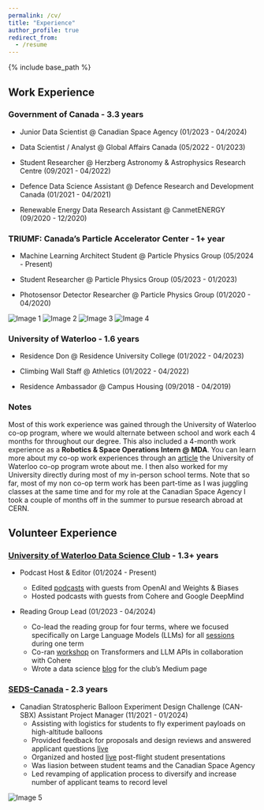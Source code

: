 ```yaml
---
permalink: /cv/
title: "Experience"
author_profile: true
redirect_from:
  - /resume
---
```


{% include base_path %}

## Work Experience

### Government of Canada - 3.3 years

* Junior Data Scientist @ Canadian Space Agency (01/2023 - 04/2024)

* Data Scientist / Analyst @ Global Affairs Canada (05/2022 - 01/2023)

* Student Researcher @ Herzberg Astronomy & Astrophysics Research Centre (09/2021 - 04/2022)

* Defence Data Science Assistant @ Defence Research and Development Canada (01/2021 - 04/2021)

* Renewable Energy Data Research Assistant @ CanmetENERGY (09/2020 - 12/2020)

### TRIUMF: Canada’s Particle Accelerator Center - 1+ year

* Machine Learning Architect Student @ Particle Physics Group (05/2024 - Present)

* Student Researcher @ Particle Physics Group (05/2023 - 01/2023) 

* Photosensor Detector Researcher @ Particle Physics Group (01/2020 - 04/2020) 

<img src="../../images/TRIUMF_work2.jpg" alt="Image 1" style="max-width: 42%; display: inline-block;">
<img src="../../images/CERN_work1.jpg" alt="Image 2" style="max-width: 55%; display: inline-block;">

<img src="../../images/CERN_work2.jpg" alt="Image 3" style="max-width: 47%; display: inline-block;">
<img src="../../images/CERN_work3.jpeg" alt="Image 4" style="max-width: 47%; display: inline-block;">

### University of Waterloo - 1.6 years

* Residence Don @ Residence University College (01/2022 - 04/2023)

* Climbing Wall Staff @ Athletics (01/2022 - 04/2022) 

* Residence Ambassador @ Campus Housing (09/2018 - 04/2019) 


### Notes

Most of this work experience was gained through the University of Waterloo co-op program, where we would alternate between school and work each 4 months for throughout our degree. This also included a 4-month work experience as a **Robotics & Space Operations Intern @ MDA**. You can learn more about my co-op work experiences through an [article](https://uwaterloo.ca/co-operative-education/blog/post/co-op-time-try-things) the University of Waterloo co-op program wrote about me. I then also worked for my University directly during most of my in-person school terms. Note that so far, most of my non co-op term work has been part-time as I was juggling classes at the same time and for my role at the Canadian Space Agency I took a couple of months off in the summer to pursue research abroad at CERN. 


## Volunteer Experience

### [University of Waterloo Data Science Club](https://www.uwdatascience.ca/) - 1.3+ years
* Podcast Host & Editor (01/2024 - Present)
  * Edited [podcasts](https://open.spotify.com/show/4iWipypyDClyRHM47JIMzg) with guests from OpenAI and Weights & Biases
  * Hosted podcasts with guests from Cohere and Google DeepMind

* Reading Group Lead (01/2023 - 04/2024)
  * Co-lead the reading group for four terms, where we focused specifically on Large Language Models (LLMs) for all [sessions](https://www.youtube.com/watch?v=jU84dgcRVbs) during one term
  * Co-ran [workshop](https://www.youtube.com/watch?v=d33B81bMPVc&list=PLIb-eoNx9CWuXaOmOtVv0SV3swhkka2UV&index=6) on Transformers and LLM APIs in collaboration with Cohere
  * Wrote a data science [blog](https://medium.com/@waterloodatascience/can-artificial-intelligence-bots-sail-better-than-humans-e24ae73b2097) for the club’s Medium page


###  [SEDS-Canada](https://seds.ca/can-sbx/) - 2.3 years
* Canadian Stratospheric Balloon Experiment Design Challenge (CAN-SBX) Assistant Project Manager (11/2021 - 01/2024)
  * Assisting with logistics for students to fly experiment payloads on high-altitude balloons
  * Provided feedback for proposals and design reviews and answered applicant questions [live](https://www.youtube.com/watch?v=e3wBFYSiCDE)
  * Organized and hosted [live](https://www.youtube.com/watch?v=UZWWjCbwOdk) post-flight student presentations
  * Was liasion between student teams and the Canadian Space Agency
  * Led revamping of application process to diversify and increase number of applicant teams to record level



<img src="../../images/seds.jpg" alt="Image 5" style="max-width: 100%; display: inline-block;">